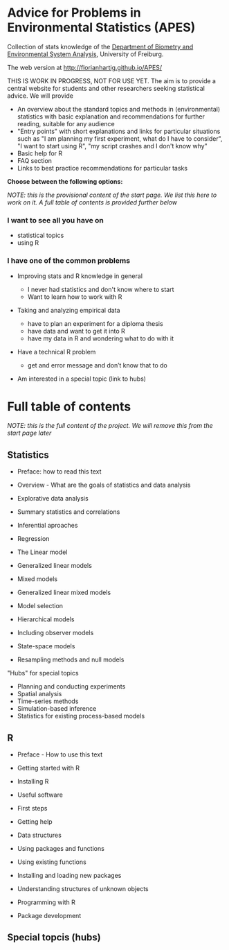 Advice for Problems in Environmental Statistics (APES)
====

Collection of stats knowledge of the [Department of Biometry and Environmental System Analysis](http://www.biom.uni-freiburg.de/), University of Freiburg.

The web version at http://florianhartig.github.io/APES/

THIS IS WORK IN PROGRESS, NOT FOR USE YET. The aim is to provide a central website for students and other researchers seeking statistical advice. We will provide 

* An overview about the standard topics and methods in (environmental) statistics with basic explanation and recommendations for further reading, suitable for any audience
* "Entry points" with short explanations and links for particular situations such as "I am planning my first experiment, what do I have to consider", "I want to start using R", "my script crashes and I don't know why"
* Basic help for R
* FAQ section
* Links to best practice recommendations for particular tasks

**Choose between the following options:**

*NOTE: this is the provisional content of the start page. We list this here to work on it. A full table of contents is provided further below*

### I want to see all you have on

* statistical topics
* using R

### I have one of the common problems 

* Improving stats and R knowledge in general
  * I never had statistics and don't know where to start
  * Want to learn how to work with R

* Taking and analyzing empirical data
  *	have to plan an experiment for a diploma thesis
  *	have data and want to get it into R
  *	have my data in R and wondering what to do with it

* Have a technical R problem
  *	get and error message and don’t know that to do

* Am interested in a special topic (link to hubs)


# Full table of contents

*NOTE: this is the full content of the project. We will remove this from the start page later*


## Statistics

* Preface: how to read this text

* Overview - What are the goals of statistics and data analysis
* Explorative data analysis
* Summary statistics and correlations
* Inferential aproaches
* Regression
 * The Linear model
 * Generalized linear models
 * Mixed models
 * Generalized linear mixed models
*	Model selection
*	Hierarchical models
 * Including observer models	
 * State-space models
*	Resampling methods and null models

"Hubs" for special topics

* Planning and conducting experiments
* Spatial analysis
* Time-series methods
* Simulation-based inference
* Statistics for existing process-based models


## R


* Preface - How to use this text

*	Getting started with R
 *	Installing R
 *	Useful software
 *	First steps
 *	Getting help
*	Data structures
*	Using packages and functions
 * Using existing functions	  
 * Installing and loading new packages 
 * Understanding structures of unknown objects
* Programming with R
* Package development




## Special topcis (hubs)


